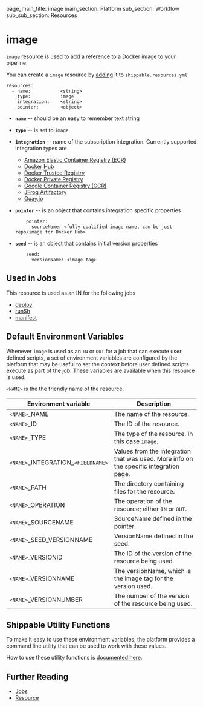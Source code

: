 page_main_title: image
main_section: Platform
sub_section: Workflow
sub_sub_section: Resources

# image
`image` resource is used to add a reference to a Docker image to your pipeline.

You can create a `image` resource by [adding](/platform/tutorial/workflow/howto-crud-resource#adding) it to `shippable.resources.yml`

```
resources:
  - name:           <string>
    type:           image
    integration:    <string>
    pointer:        <object>
```

* **`name`** -- should be an easy to remember text string

* **`type`** -- is set to `image`

* **`integration`** -- name of the subscription integration. Currently supported integration types are
	- [Amazon Elastic Container Registry (ECR)](/platform/integration/aws-ecr)
	- [Docker Hub](/platform/integration/docker-hub)
	- [Docker Trusted Registry](/platform/integration/docker-trusted-registry)
	- [Docker Private Registry](/platform/integration/docker-private-registry)
	- [Google Container Registry (GCR)](/platform/integration/gcr)
	- [JFrog Artifactory](/platform/integration/jfrog-artifactory)
	- [Quay.io](/platform/integration/quay)

* **`pointer`** -- is an object that contains integration specific properties

          pointer:
            sourceName: <fully qualified image name, can be just repo/image for Docker Hub>

* **`seed`** -- is an object that contains initial version properties

          seed:
            versionName: <image tag>

## Used in Jobs
This resource is used as an IN for the following jobs

* [deploy](/platform/workflow/job/deploy)
* [runSh](/platform/workflow/job/runsh)
* [manifest](/platform/workflow/job/manifest)

## Default Environment Variables
Whenever `image` is used as an `IN` or `OUT` for a job that can execute user defined scripts, a set of environment variables are configured by the platform that may be useful to set the context before user defined scripts execute as part of the job. These variables are available when this resource is used.

`<NAME>` is the the friendly name of the resource.

| Environment variable						| Description                         |
| ------------- 								|------------------------------------ |
| `<NAME>`\_NAME 							| The name of the resource. |
| `<NAME>`\_ID 								| The ID of the resource. |
| `<NAME>`\_TYPE 							| The type of the resource. In this case `image`. |
| `<NAME>`\_INTEGRATION\_`<FIELDNAME>`	| Values from the integration that was used. More info on the specific integration page. |
| `<NAME>`\_PATH 							| The directory containing files for the resource. |
| `<NAME>`\_OPERATION 						| The operation of the resource; either `IN` or `OUT`. |
| `<NAME>`\_SOURCENAME    					| SourceName defined in the pointer. |
| `<NAME>`\_SEED\_VERSIONNAME 			| VersionName defined in the seed. |
| `<NAME>`\_VERSIONID    					| The ID of the version of the resource being used. |
| `<NAME>`\_VERSIONNAME						| The versionName, which is the image tag for the version used. |
| `<NAME>`\_VERSIONNUMBER 					| The number of the version of the resource being used. |

## Shippable Utility Functions
To make it easy to use these environment variables, the platform provides a command line utility that can be used to work with these values.

How to use these utility functions is [documented here](/platform/tutorial/workflow/howto-use-shipctl).

## Further Reading
* [Jobs](/platform/workflow/job/overview)
* [Resource](/platform/workflow/resource/overview)
